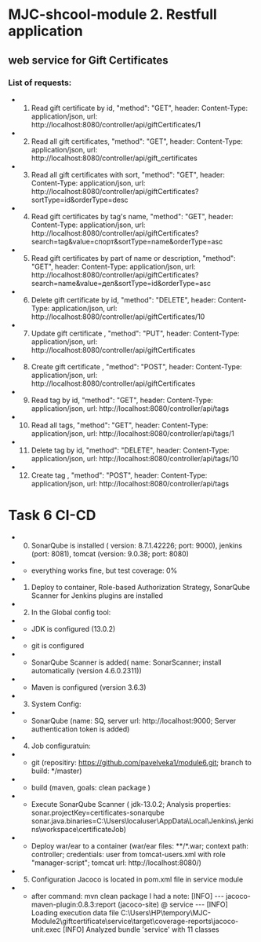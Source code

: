 # MJC-shcool-module 2. Restfull application
## web service for Gift Certificates
### List of requests:
- 1) Read gift certificate by id, "method": "GET", header: Content-Type: application/json, url: http://localhost:8080/controller/api/giftCertificates/1
- 2) Read all gift certificates, "method": "GET", header: Content-Type: application/json, url: http://localhost:8080/controller/api/gift_certificates
- 3) Read all gift certificates with sort, "method": "GET", header: Content-Type: application/json, url: http://localhost:8080/controller/api/giftCertificates?sortType=id&orderType=desc
- 4) Read gift certificates by tag's name, "method": "GET", header: Content-Type: application/json, url: http://localhost:8080/controller/api/giftCertificates?search=tag&value=спорт&sortType=name&orderType=asc
- 5) Read gift certificates by part of name or description, "method": "GET", header: Content-Type: application/json, url: http://localhost:8080/controller/api/giftCertificates?search=name&value=дел&sortType=id&orderType=asc
- 6) Delete gift certificate by id, "method": "DELETE", header: Content-Type: application/json, url: http://localhost:8080/controller/api/giftCertificates/10
- 7) Update gift certificate , "method": "PUT", header: Content-Type: application/json, url: http://localhost:8080/controller/api/giftCertificates
- 8) Create gift certificate , "method": "POST", header: Content-Type: application/json, url: http://localhost:8080/controller/api/giftCertificates
- 9) Read tag by id, "method": "GET", header: Content-Type: application/json, url: http://localhost:8080/controller/api/tags
- 10) Read all tags, "method": "GET", header: Content-Type: application/json, url: http://localhost:8080/controller/api/tags/1
- 11) Delete tag by id, "method": "DELETE", header: Content-Type: application/json, url: http://localhost:8080/controller/api/tags/10
- 12) Create tag , "method": "POST", header: Content-Type: application/json, url: http://localhost:8080/controller/api/tags

# Task 6 CI-CD
- 0) SonarQube is installed ( version: 8.7.1.42226; port: 9000), jenkins (port: 8081), tomcat (version: 9.0.38; port: 8080) 
- - everything works fine, but test coverage: 0%
- 1) Deploy to container, Role-based Authorization Strategy, SonarQube Scanner for Jenkins plugins are installed
- 2) In the Global config tool:
- - JDK is configured (13.0.2)
- - git is configured
- - SonarQube Scanner is added( name: SonarScanner; install automatically (version 4.6.0.2311))
- - Maven is configured (version 3.6.3)
- 3) System Config:
- - SonarQube (name: SQ, server url: http://localhost:9000; Server authentication token is added)
- 4) Job configuratuin:
- - git (repositiry: https://github.com/pavelveka1/module6.git; branch to  build: */master)
- - build (maven, goals: clean package )
- - Execute SonarQube Scanner ( jdk-13.0.2; Analysis properties: sonar.projectKey=certificates-sonarqube
                                                                 sonar.java.binaries=C:\\Users\\localuser\\AppData\\Local\\Jenkins\\.jenkins\\workspace\\certificateJob)
- - Deploy war/ear to a container (war/ear files: **/*.war; context path: controller; credentials: user from tomcat-users.xml with role "manager-script"; tomcat url: http://localhost:8080/)
- 5) Configuration Jacoco is located in pom.xml file in service module
- - after command: mvn clean package I had a note: [INFO] --- jacoco-maven-plugin:0.8.3:report (jacoco-site) @ service ---
                                                   [INFO] Loading execution data file C:\Users\HP\tempory\MJC-Module2\giftcertificate\service\target\coverage-reports\jacoco-unit.exec
                                                   [INFO] Analyzed bundle 'service' with 11 classes
